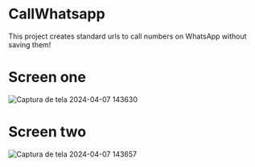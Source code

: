 # CallWhatsapp
This project creates standard urls to call numbers on WhatsApp without saving them!

# Screen one
![Captura de tela 2024-04-07 143630](https://github.com/PatrickHubner/CallWhatsapp/assets/100246090/190c5a3f-099e-427e-99cd-9ab1d8ea5764)

# Screen two
![Captura de tela 2024-04-07 143657](https://github.com/PatrickHubner/CallWhatsapp/assets/100246090/96f8cf65-8f61-4ea8-8b91-e28086288dbb)

